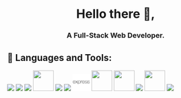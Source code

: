 <h1 align="center">Hello there 👋, </h1>
<h3 align="center">A Full-Stack Web Developer.</h3>

## 🚀 Languages and Tools:
<p align="left"> 
   <img src="https://img.icons8.com/color/48/000000/javascript.png"/>
   <img src="https://img.icons8.com/color/48/000000/html-5.png"/>
     <img src="https://img.icons8.com/color/48/000000/css3.png"/> 
  <img src="https://img.icons8.com/ios-filled/512/typescript.png"  width="48" height="48"/> 
  <img src="https://img.icons8.com/color/48/000000/redux.png"/> 
    <img src="https://img.icons8.com/fluency/48/000000/node-js.png"/> 
    <img src="https://raw.githubusercontent.com/devicons/devicon/master/icons/express/express-original-wordmark.svg"        alt="express" width="40" height="40"/> 
   <img src="https://img.icons8.com/color/512/mongodb.png" width="48" height="48"/> 
    <img src="https://img.icons8.com/color/48/000000/bootstrap.png" width="48" height="48"/>  
    <img src="[https://icons8.com/icon/yUdJlcKanVbh/next.js](https://icons8.com/icon/yUdJlcKanVbh/next.js)"/>  
    <img src="https://img.icons8.com/color/512/material-ui.png" width="48" height="48"/>   
    <img src="https://img.icons8.com/color/48/000000/git.png"/> 
    
</p>
<br />
